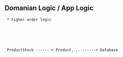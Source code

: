 








## Domanian Logic / App Logic

     * higher order logic






     ProductStock -------> Product,... ------> Database